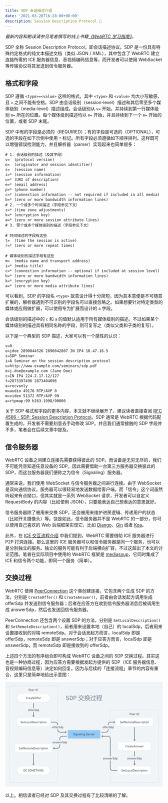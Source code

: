 ```yaml
---
title: SDP 会话描述介绍
date: '2021-03-28T16:28:00+08:00'
description: Session Description Protocol 📝
---
```


*最新内容和勘误请参见笔者撰写的线上书籍[《WebRTC 学习指南》](https://webrtc.mthli.com/basic/sdp-introduction/)。*

SDP 全称 Session Description Protocol，即会话描述协议。SDP 是一份具有特殊约定格式的纯文本描述文档（类似 JSON / XML），其中包含了 WebRTC 建立连接所需的 ICE 服务器信息、音视频编码信息等，而开发者可以使用 WebSocket 等传输协议将其发送到信令服务器。

## 格式和字段

SDP 遵循 `<type>=<value>` 这样的格式，其中 `<type>` 和 `<value>` 均大小写敏感，且 `=` 之间不能有空格。SDP 由会话级别（session-level）描述和其后零至多个媒体级别（media-level）描述组成。会话级别从 `v=` 开始，并持续到第一行媒体级别 `m=` 所在的位置。每个媒体级别描述均以 `m=` 开始，并且持续到下一个 `m=` 开始的位置，或者 SDP 末尾。

SDP 中有的字段是必须的（REQUIRED）；有的字段是可选的（OPTIONAL），可选的字段在如下示例中使用 `*` 标记。所有字段必须遵循如下顺序排列，这样既可以增强错误检测能力，并且解析器（parser）实现起来也简单很多：

```
# 1. 会话级别的描述（及其字段）
v=  (protocol version)
o=  (originator and session identifier)
s=  (session name)
i=* (session information)
u=* (URI of description)
e=* (email address)
p=* (phone number)
c=* (connection information -- not required if included in all media)
b=* (zero or more bandwidth information lines)
# 2. 一个或多个时间描述（字段参见下文）
z=* (time zone adjustments)
k=* (encryption key)
a=* (zero or more session attribute lines)
# 3. 零个或多个媒体级别的描述（字段参见下文）

# 时间描述的字段有这些
t=  (time the session is active)
r=* (zero or more repeat times)

# 媒体级别的描述字段有这些
m=  (media name and transport address)
i=* (media title)
c=* (connection information -- optional if included at session level)
b=* (zero or more bandwidth information lines)
k=* (encryption key)
a=* (zero or more media attribute lines)
```

可以看到，SDP 的字段名 `<type>` 故意设计得十分简短，因为其本意便是不可随意扩展的，解析器遇到不可识别的字段名可以直接忽略之。如果想要针对特定类型的媒体或应用做扩展，可以使用专为扩展而设计的 `a` 字段。

会话级别的描述中的 `c` 和 `a` 的值默认适用于所有媒体级别的描述。不过如果某个媒体级别的描述具有相同名称的字段，则可复写之（类似父类和子类的复写）。

以下是一个典型的 SDP 描述，大家可以有一个感性的认识：

```
v=0
o=jdoe 2890844526 2890842807 IN IP4 10.47.16.5
s=SDP Seminar
i=A Seminar on the session description protocol
u=http://www.example.com/seminars/sdp.pdf
e=j.doe@example.com (Jane Doe)
c=IN IP4 224.2.17.12/127
t=2873397496 2873404696
a=recvonly
m=audio 49170 RTP/AVP 0
m=video 51372 RTP/AVP 99
a=rtpmap:99 h263-1998/90000
```

关于 SDP 格式和字段的更多内容，本文就不继续展开了，建议读者直接查阅 [RFC 4566 - SDP: Session Description Protocol](https://tools.ietf.org/html/rfc4566)。SDP 通常是 WebRTC 根据代码配置生成的，开发者不需要刻意去手动修改 SDP。并且我们通常接触的 SDP 字段并不多，笔者会在后续文章中提及。

## 信令服务器

WebRTC 设备之间建立连接先需要获得彼此的 SDP。而设备是无穷无尽的，我们不可能凭空知道任意设备的 SDP，因此需要借助一台第三方服务器交换彼此的 SDP，而这台服务器我们便称之为信令（Signaling）服务器。

通常来说，我们使用 WebSocket 与信令服务器之间进行连接。由于 WebSocket 是双向通信协议，服务器可以很轻易地发送数据给客户端。而「信令」这个词虽然听起来有点拗口，但其实就是一系列 WebSocket 请求，开发者可以自定义 RequestBody 的内容（比如使用 JSON），只要能表达自己想表达的意思就好。

信令服务器除了被用来交换 SDP，还会被用来维护进房逻辑、传递用户的状态（比如开关摄像头）等。饶是如此，信令服务器并不是 WebRTC 的一部分，你可以使用自己喜欢的 Web 后端框架实现它，比如 [Django](https://github.com/django/django)、[Gin](https://github.com/gin-gonic/gin) 或者 [Koa](https://github.com/koajs/koa)。

此外，在 [ICE 交互流程介绍](https://webrtc.mthli.com/basic/ice-stun-turn/) 中我们提到，WebRTC 需要借助 ICE 服务器进行 P2P 打洞连接。那么这里的 ICE 服务器可以和信令服务器是同一个服务，也可以是分别独立的服务。独立的服务可能有利于后端横向扩容，不过这超出了本文的讨论范围。笔者在实际项目中使用的 WebRTC 框架是 [mediasoup](https://mediasoup.org/)，它同时集成了 ICE 和信令两个功能，即同一个服务（简单）。

## 交换过程

WebRTC 使用 [PeerConnection](https://webrtc.googlesource.com/src/webrtc/+/f54860e9ef0b68e182a01edc994626d21961bc4b/pc/peerconnection.h) 这个类创建连接，它包含两个生成 SDP 的方法，分别是 `CreateOffer()` 和 `CreateAnswer()`，前者由会话发起方调用生成 offerSdp 并发送到信令服务器；后者在应答方在收到信令服务器消息后被调用生成 answerSdp，然后也发送回信令服务器。

PeerConnection 还包含两个设置 SDP 的方法，分别是 `SetLocalDescription()` 和 `SetRemoteDescription()`，前者用来设置本地（自己）的 localSdp，后者用来设置接收到的对端 remoteSdp。对于会话发起方而言，localSdp 即是 offerSdp，remoteSdp 即是 answerSdp；对于应答方而言，localSdp 即是 answerSdp，而 remoteSdp 即是接收到的 offerSdp。

上述四个方法的有序组合即可构成 WebRTC 设备之间的 SDP 交换过程。其实这也是一种协商过程，因为应答方需要根据发起方提供的 SDP（ICE 服务器信息、音视频编码信息等）决定如何回复。因为与后续的「连接流程」章节的内容有重合，这里只是简单地给出示意图：

![](./sdp.png)

以上。相信读者已经对 SDP 及其交换过程有了比较清晰的了解。
